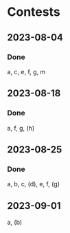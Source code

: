 # Contests
## 2023-08-04
### Done
a, c, e, f, g, m
## 2023-08-18
### Done
a, f, g, (h)
## 2023-08-25
### Done
a, b, c, (d), e, f, (g)
## 2023-09-01
a, (b)
